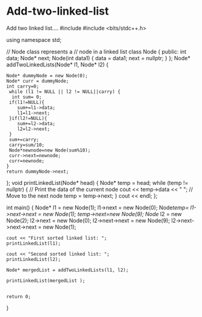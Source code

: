 # Add-two-linked-list
Add two linked list....
#include <iostream>
#include <bits/stdc++.h>

using namespace std;

// Node class represents a
// node in a linked list
class Node {
public:
       int data;
       Node* next;
   Node(int data1) {
        data = data1;
        next = nullptr;
    }
};
Node* addTwoLinkedLists(Node* l1, Node* l2) {
    
    Node* dummyNode = new Node(0);
    Node* curr = dummyNode;
    int carry=0;
     while (l1 != NULL || l2 != NULL||carry) {
      int sum= 0;
     if(l1!=NULL){
        sum+=l1->data;
        l1=l1->next;
     }if(l2!=NULL){
        sum+=l2->data;
        l2=l2->next;
     }
     sum+=carry;
     carry=sum/10;
     Node*newnode=new Node(sum%10);
     curr->next=newnode;
     curr=newnode;
    }
    return dummyNode->next;

};
void printLinkedList(Node* head) {
    Node* temp = head;
    while (temp != nullptr) {
        // Print the data of the current node
        cout << temp->data << " "; 
        // Move to the next node
        temp = temp->next; 
    }
    cout << endl;
};

int main() {
     Node* l1 = new Node(1);
    l1->next = new Node(0);
  Node*temp= l1->next->next = new Node(1);
  temp->next=new Node(9);
     Node* l2 = new Node(2);
    l2->next = new Node(0);
    l2->next->next = new Node(9);
    l2->next->next->next = new Node(1);

    cout << "First sorted linked list: ";
    printLinkedList(l1);

    cout << "Second sorted linked list: ";
    printLinkedList(l2);

    Node* mergedList = addTwoLinkedLists(l1, l2);

    printLinkedList(mergedList );

      
    return 0;
}

